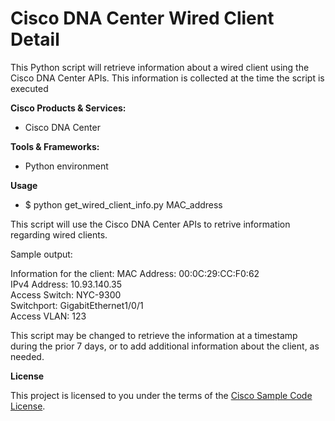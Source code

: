 # Cisco DNA Center Wired Client Detail


This Python script will retrieve information about a wired client using the Cisco DNA Center APIs.
This information is collected at the time the script is executed

**Cisco Products & Services:**

- Cisco DNA Center

**Tools & Frameworks:**

- Python environment

**Usage**

- $ python get_wired_client_info.py MAC_address

This script will use the Cisco DNA Center APIs to retrive information regarding wired clients.

Sample output:

Information for the client:
MAC Address:        00:0C:29:CC:F0:62             
IPv4 Address:       10.93.140.35                  
Access Switch:      NYC-9300                      
Switchport:         GigabitEthernet1/0/1          
Access VLAN:        123                           

This script may be changed to retrieve the information at a timestamp during the prior 7 days, or to add additional information about the client, as needed.

**License**

This project is licensed to you under the terms of the [Cisco Sample
Code License](./LICENSE).
